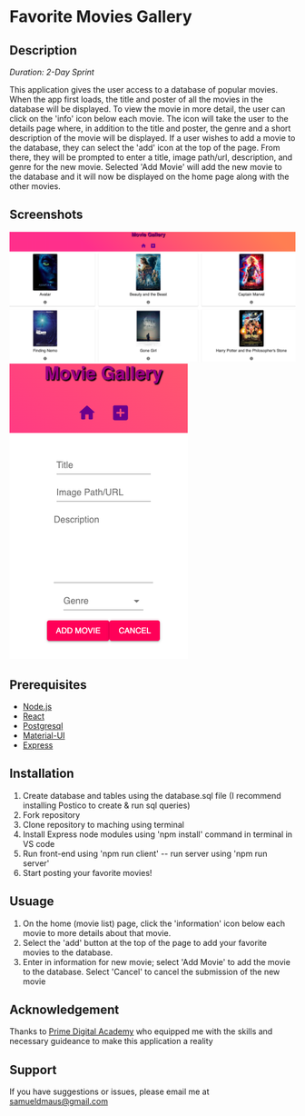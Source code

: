 # Favorite Movies Gallery

## Description
_Duration: 2-Day Sprint_

This application gives the user access to a database of popular movies. When the app first loads, the title and poster of all the movies in the database will be displayed. To view the movie in more detail, the user can click on the 'info' icon below each movie. The icon will take the user to the details page where, in addition to the title and poster, the genre and a short description of the movie will be displayed. If a user wishes to add a movie to the database, they can select the 'add' icon at the top of the page. From there, they will be prompted to enter a title, image path/url, description, and genre for the new movie. Selected 'Add Movie' will add the new movie to the database and it will now be displayed on the home page along with the other movies.

## Screenshots
![Home/Movie List](/public/images/screenshot1.jpg)
![Add Movie](/public/images/screenshot2.jpg)

## Prerequisites
- [Node.js](https://nodejs.org)
- [React](https://reactjs.org)
- [Postgresql](https://www.postgresql.org/)
- [Material-UI](https://material-ui.com/)
- [Express](http://expressjs.com/)

## Installation
1. Create database and tables using the database.sql file (I recommend installing Postico to create & run sql queries)
2. Fork repository
3. Clone repository to maching using terminal
4. Install Express node modules using 'npm install' command in terminal in VS code
5. Run front-end using 'npm run client' -- run server using 'npm run server'
6. Start posting your favorite movies!

## Usuage
1. On the home (movie list) page, click the 'information' icon below each movie to more details about that movie.
2. Select the 'add' button at the top of the page to add your favorite movies to the database.
3. Enter in information for new movie; select 'Add Movie' to add the movie to the database. Select 'Cancel' to cancel the submission of the new movie

## Acknowledgement
Thanks to [Prime Digital Academy](https://www.primeacademy.io) who equipped me with the skills and necessary guideance to make this application a reality

## Support
If you have suggestions or issues, please email me at samueldmaus@gmail.com
